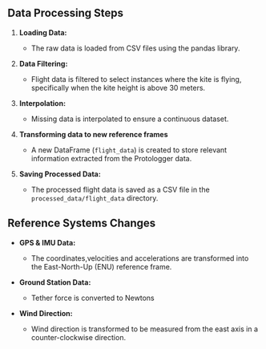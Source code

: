 ## Data Processing Steps

1. **Loading Data:**
   - The raw data is loaded from CSV files using the pandas library.

2. **Data Filtering:**
   - Flight data is filtered to select instances where the kite is flying, specifically when the kite height is above 30 meters.

3. **Interpolation:**
   - Missing data is interpolated to ensure a continuous dataset.

4. **Transforming data to new reference frames**
    - A new DataFrame (`flight_data`) is created to store relevant information extracted from the Protologger data.

5.  **Saving Processed Data:**
    - The processed flight data is saved as a CSV file in the `processed_data/flight_data` directory.

## Reference Systems Changes

- **GPS & IMU Data:**
  - The coordinates,velocities and accelerations are transformed into the East-North-Up (ENU) reference frame.

- **Ground Station Data:**
  - Tether force is converted to Newtons

- **Wind Direction:**
  - Wind direction is transformed to be measured from the east axis in a counter-clockwise direction.


